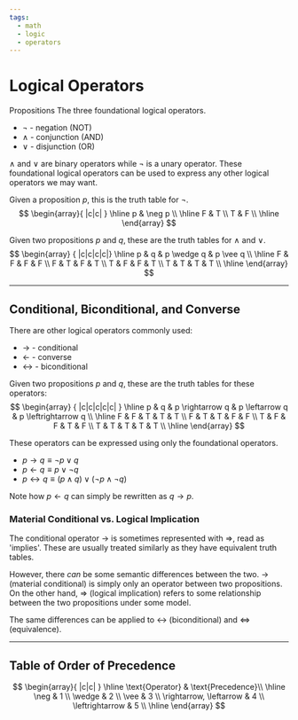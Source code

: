 ```yaml
---
tags:
  - math
  - logic
  - operators
---
```


# Logical Operators
Propositions The three foundational logical operators.
- $\neg$ - negation (NOT)
- $\wedge$ - conjunction (AND)
- $\vee$ - disjunction (OR)

$\wedge$ and $\vee$ are binary operators while $\neg$ is a unary operator. These foundational logical operators can be used to express any other logical operators we may want.

Given a proposition $p$, this is the truth table for $\neg$.
$$
\begin{array}{ |c|c| }
    \hline
    p & \neg p \\
    \hline
    F & T \\
    T & F \\
    \hline
\end{array}
$$

Given two propositions $p$ and $q$, these are the truth tables for $\wedge$ and $\vee$. 
$$
\begin{array} { |c|c|c|c|}
    \hline
    p & q & p \wedge q & p \vee q \\
    \hline
    F & F & F & F \\
    F & T & F & T \\
    T & F & F & T \\
    T & T & T & T \\
    \hline
\end{array}
$$

---

## Conditional, Biconditional, and Converse
There are other logical operators commonly used:
- $\rightarrow$ - conditional
- $\leftarrow$ - converse
- $\leftrightarrow$ - biconditional

Given two propositions $p$ and $q$, these are the truth tables for these operators:
$$
\begin{array} { |c|c|c|c|c| }
    \hline
    p & q & p \rightarrow q & p \leftarrow q & p \leftrightarrow q \\
    \hline
    F & F & T & T & T \\
    F & T & T & F & F \\
    T & F & F & T & F \\
    T & T & T & T & T \\
    \hline
\end{array}
$$

These operators can be expressed using only the foundational operators.
- $p \rightarrow q \equiv \neg p \vee q$
- $p \leftarrow q \equiv p \vee \neg q$
- $p \leftrightarrow q \equiv (p \wedge q) \vee (\neg p \wedge \neg q)$

Note how $p \leftarrow q$ can simply be rewritten as $q \rightarrow p$.

### Material Conditional vs. Logical Implication
The conditional operator $\rightarrow$ is sometimes represented with $\Rightarrow$, read as 'implies'. These are usually treated similarly as they have equivalent truth tables. 

However, there _can_ be some semantic differences between the two. $\rightarrow$ (material conditional) is simply only an operator between two propositions. On the other hand, $\Rightarrow$ (logical implication) refers to some relationship between the two propositions under some model.

The same differences can be applied to $\leftrightarrow$ (biconditional) and $\Leftrightarrow$ (equivalence).

---

## Table of Order of Precedence
$$
\begin{array}{ |c|c| }
    \hline
    \text{Operator} & \text{Precedence}\\
    \hline
    \neg & 1 \\
    \wedge & 2 \\
    \vee & 3 \\
        \rightarrow, \leftarrow & 4 \\
    \leftrightarrow & 5 \\
    \hline
\end{array}
$$